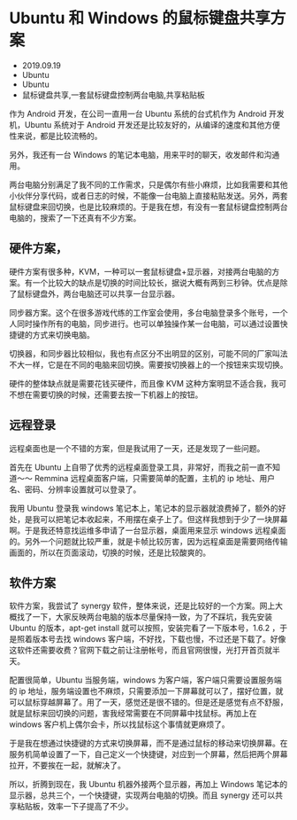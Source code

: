 # Ubuntu 和 Windows 的鼠标键盘共享方案
- 2019.09.19
- Ubuntu
- Ubuntu
- 鼠标键盘共享,一套鼠标键盘控制两台电脑,共享粘贴板


作为 Android 开发，在公司一直用一台 Ubuntu 系统的台式机作为 Android 开发机，Ubuntu 系统对于 Android 开发还是比较友好的，从编译的速度和其他方便性来说，都是比较流畅的。

另外，我还有一台 Windows 的笔记本电脑，用来平时的聊天，收发邮件和沟通用。

两台电脑分别满足了我不同的工作需求，只是偶尔有些小麻烦，比如我需要和其他小伙伴分享代码，或者日志的时候，不能像一台电脑上直接粘贴发送。另外，两套鼠标键盘来回切换，也是比较麻烦的。于是我在想，有没有一套鼠标键盘控制两台电脑的，搜索了一下还真有不少方案。

## 硬件方案，

硬件方案有很多种，KVM，一种可以一套鼠标键盘+显示器，对接两台电脑的方案。有一个比较大的缺点是切换的时间比较长，据说大概有两到三秒钟。优点是除了鼠标键盘外，两台电脑还可以共享一台显示器。

同步器方案。这个在很多游戏代练的工作室会使用，多台电脑登录多个账号，一个人同时操作所有的电脑，同步进行。也可以单独操作某一台电脑，可以通过设置快捷键的方式来切换电脑。

切换器，和同步器比较相似，我也有点区分不出明显的区别，可能不同的厂家叫法不大一样，它是在不同的电脑来回切换。需要按切换器上的一个按钮来实现切换。

硬件的整体缺点就是需要花钱买硬件，而且像 KVM 这种方案明显不适合我，我可不想在需要切换的时候，还需要去按一下机器上的按钮。

## 远程登录

远程桌面也是一个不错的方案，但是我试用了一天，还是发现了一些问题。

首先在 Ubuntu 上自带了优秀的远程桌面登录工具，非常好，而我之前一直不知道～～ Remmina 远程桌面客户端，只需要简单的配置，主机的 ip 地址、用户名、密码、分辨率设置就可以登录了。

我用 Ubuntu 登录我 windows 笔记本上，笔记本的显示器就浪费掉了，额外的好处，是我可以把笔记本收起来，不用摆在桌子上了。但这样我想到于少了一块屏幕啊。于是我还特意找运维多申请了一台显示器，桌面用来显示 windows 远程桌面的。另外一个问题就比较严重，就是卡帧比较厉害，因为远程桌面是需要网络传输画面的，所以在页面滚动，切换的时候，还是比较酸爽的。

## 软件方案

软件方案，我尝试了 synergy 软件，整体来说，还是比较好的一个方案。网上大概找了一下，大家反映两台电脑的版本尽量保持一致，为了不踩坑，我先安装 Ubuntu 的版本，apt-get install 就可以按照，安装完看了一下版本号，1.6.2 ，于是照着版本号去找 windows 客户端，不好找，下载也慢，不过还是下载了。好像这软件还需要收费？官网下载之前让注册帐号，而且官网很慢，光打开首页就半天。

配置很简单，Ubuntu 当服务端，windows 为客户端，客户端只需要设置服务端的 ip 地址，服务端设置也不麻烦，只需要添加一下屏幕就可以了，摆好位置，就可以鼠标穿越屏幕了。用了一天，感觉还是很不错的。但是还是感觉有点不舒服，就是鼠标来回切换的问题，害我经常需要在不同屏幕中找鼠标。再加上在 windows 客户机上偶尔会卡，所以找鼠标这个事情就更麻烦了。

于是我在想通过快捷键的方式来切换屏幕，而不是通过鼠标的移动来切换屏幕。在服务机简单设置了一下，自己定义一个快捷键，对应到一个屏幕，然后把两个屏幕拉开，不要挨在一起，就解决了。

所以，折腾到现在，我 Ubuntu 机器外接两个显示器，再加上 Windows 笔记本的显示器，总共三个，一个快捷键，实现两台电脑的切换。而且 synergy 还可以共享粘贴板，效率一下子提高了不少。



